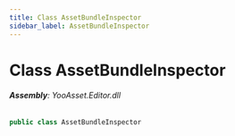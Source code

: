 ```yaml
---
title: Class AssetBundleInspector
sidebar_label: AssetBundleInspector
---
```

# Class AssetBundleInspector


###### **Assembly**: YooAsset.Editor.dll

```csharp title="Declaration"
public class AssetBundleInspector
```
